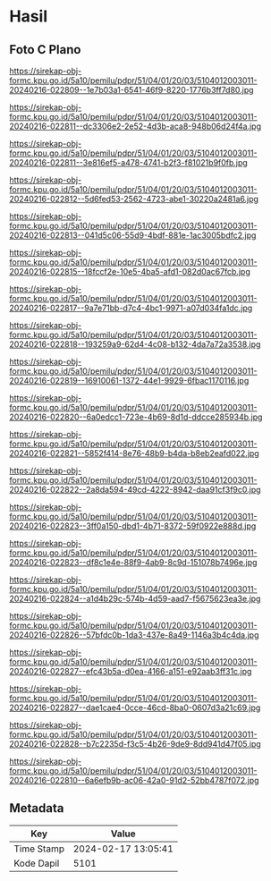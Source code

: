 # Hasil

## Foto C Plano

https://sirekap-obj-formc.kpu.go.id/5a10/pemilu/pdpr/51/04/01/20/03/5104012003011-20240216-022809--1e7b03a1-6541-46f9-8220-1776b3ff7d80.jpg

https://sirekap-obj-formc.kpu.go.id/5a10/pemilu/pdpr/51/04/01/20/03/5104012003011-20240216-022811--dc3306e2-2e52-4d3b-aca8-948b06d24f4a.jpg

https://sirekap-obj-formc.kpu.go.id/5a10/pemilu/pdpr/51/04/01/20/03/5104012003011-20240216-022811--3e816ef5-a478-4741-b2f3-f81021b9f0fb.jpg

https://sirekap-obj-formc.kpu.go.id/5a10/pemilu/pdpr/51/04/01/20/03/5104012003011-20240216-022812--5d6fed53-2562-4723-abe1-30220a2481a6.jpg

https://sirekap-obj-formc.kpu.go.id/5a10/pemilu/pdpr/51/04/01/20/03/5104012003011-20240216-022813--041d5c06-55d9-4bdf-881e-1ac3005bdfc2.jpg

https://sirekap-obj-formc.kpu.go.id/5a10/pemilu/pdpr/51/04/01/20/03/5104012003011-20240216-022815--18fccf2e-10e5-4ba5-afd1-082d0ac67fcb.jpg

https://sirekap-obj-formc.kpu.go.id/5a10/pemilu/pdpr/51/04/01/20/03/5104012003011-20240216-022817--9a7e71bb-d7c4-4bc1-9971-a07d034fa1dc.jpg

https://sirekap-obj-formc.kpu.go.id/5a10/pemilu/pdpr/51/04/01/20/03/5104012003011-20240216-022818--193259a9-62d4-4c08-b132-4da7a72a3538.jpg

https://sirekap-obj-formc.kpu.go.id/5a10/pemilu/pdpr/51/04/01/20/03/5104012003011-20240216-022819--16910061-1372-44e1-9929-6fbac1170116.jpg

https://sirekap-obj-formc.kpu.go.id/5a10/pemilu/pdpr/51/04/01/20/03/5104012003011-20240216-022820--6a0edcc1-723e-4b69-8d1d-ddcce285934b.jpg

https://sirekap-obj-formc.kpu.go.id/5a10/pemilu/pdpr/51/04/01/20/03/5104012003011-20240216-022821--5852f414-8e76-48b9-b4da-b8eb2eafd022.jpg

https://sirekap-obj-formc.kpu.go.id/5a10/pemilu/pdpr/51/04/01/20/03/5104012003011-20240216-022822--2a8da594-49cd-4222-8942-daa91cf3f9c0.jpg

https://sirekap-obj-formc.kpu.go.id/5a10/pemilu/pdpr/51/04/01/20/03/5104012003011-20240216-022823--3ff0a150-dbd1-4b71-8372-59f0922e888d.jpg

https://sirekap-obj-formc.kpu.go.id/5a10/pemilu/pdpr/51/04/01/20/03/5104012003011-20240216-022823--df8c1e4e-88f9-4ab9-8c9d-151078b7496e.jpg

https://sirekap-obj-formc.kpu.go.id/5a10/pemilu/pdpr/51/04/01/20/03/5104012003011-20240216-022824--a1d4b29c-574b-4d59-aad7-f5675623ea3e.jpg

https://sirekap-obj-formc.kpu.go.id/5a10/pemilu/pdpr/51/04/01/20/03/5104012003011-20240216-022826--57bfdc0b-1da3-437e-8a49-1146a3b4c4da.jpg

https://sirekap-obj-formc.kpu.go.id/5a10/pemilu/pdpr/51/04/01/20/03/5104012003011-20240216-022827--efc43b5a-d0ea-4166-a151-e92aab3ff31c.jpg

https://sirekap-obj-formc.kpu.go.id/5a10/pemilu/pdpr/51/04/01/20/03/5104012003011-20240216-022827--dae1cae4-0cce-46cd-8ba0-0607d3a21c69.jpg

https://sirekap-obj-formc.kpu.go.id/5a10/pemilu/pdpr/51/04/01/20/03/5104012003011-20240216-022828--b7c2235d-f3c5-4b26-9de9-8dd941d47f05.jpg

https://sirekap-obj-formc.kpu.go.id/5a10/pemilu/pdpr/51/04/01/20/03/5104012003011-20240216-022810--6a6efb9b-ac06-42a0-91d2-52bb4787f072.jpg


## Metadata

| Key        | Value               |
| ---------- | ------------------- |
| Time Stamp | 2024-02-17 13:05:41 |
| Kode Dapil | 5101                |



